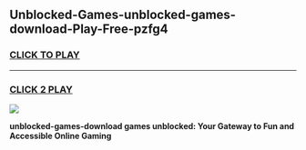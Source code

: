 
## Unblocked-Games-unblocked-games-download-Play-Free-pzfg4
<h3>
<a href="https://premium76.site?title=unblocked-games-download&ref=19M">CLICK TO PLAY</a></h3>
<hr>

<h3>
<a href="https://premium76.site?title=unblocked-games-download&ref=19M">CLICK 2 PLAY</a>
  
</h3>

<a href="https://premium76.site?title=unblocked-games-download&ref=19M"><img src="https://clearcache.store/games.png"></a>


**unblocked-games-download games unblocked: Your Gateway to Fun and Accessible Online Gaming**
